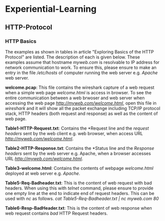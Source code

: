 # Experiential-Learning 
## HTTP-Protocol 
### HTTP Basics

The examples as shown in tables in article "Exploring Basics of the HTTP Protocol" are
listed. The description of each is given below. These examples assume that hostname
*myweb.com* is resolvable to IP address for network communication to work. To ensure this,
please ensure to make an entry in the file */etc/hosts* of computer running the web server
e.g. *Apache* web server.

**welcome.pcap**:
	This file contains the wireshark capture of a web request when a simple web page
	*welcome.html* is access in browser. To see the entire communication between a web brwoser and web server when accessing the web page *http://myweb.com/welcome.html*, open this file in *wireshark* and it will show all the packet exchange including TCP/IP protocol stack, HTTP headers (both request and response) as well as the content of web page.

**Table1-HTTP-Request.txt**: 
	Contains the *Request line and the *request headers* sent by the web client e.g.
	web browser, when access URL *http://myweb.com/welcome.html*.

**Table2-HTTP-Response.txt**: 
	Contains the *Status line and the *Response headers* sent by the web server  e.g.
	Apache, when a browser accesses URL *http://myweb.com/welcome.html*.

**Table3-welcome.html**: 
	Contains the contents of webpage *welcome.html* deployed at web server e.g.
	*Apache*.

**Table5-Req-Badheader.txt**:
	This is the content of web request with bad headers.
	When using this with *telnet* command, please ensure to provide one empty line at
	the end to indicate end of request headers. This can be used with *nc* as follows.
	*cat Table5-Req-Badheader.txt | nc myweb.com 80*

**Table6-Resp-BadHeader.txt**:
	This is the content of web response when web request contains *bad* HTTP Request
	headers.

